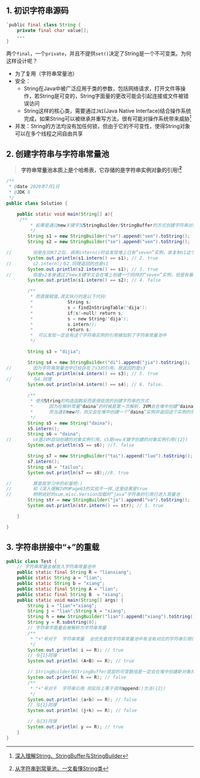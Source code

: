 

## 1. 初识字符串源码
```java
`public final class String {
    private final char value[];
    ...
}
```
两个`final`，一个`private`，并且不提供`set()`决定了String是一个不可变类。为何这样设计呢？

- 为了复用（字符串常量池）
- 安全：
    - String在Java中被广泛应用于类的参数，包括网络请求，打开文件等操作，若String是可变的，String字面量的更改可能会引起连接或文件被错误访问
    - String这样的核心类，需要通过`JNI`(Java Native Interface)结合操作系统完成，如果String可以被继承并重写方法，很有可能对操作系统带来威胁[^String设计]
- 并发：String的方法均没有加任何锁，但由于它的不可变性，使得String对象可以在多个线程之间自由共享

[^String设计]:[深入理解String、StringBuffer与StringBuilder](https://blog.csdn.net/qq_40401156/article/details/108464386)

## 2. 创建字符串与字符串常量池

>**字符串常量池本质上是个哈希表，它存储的是字符串实例对象的引用![^jvm]**

[^jvm]:[从字符串到常量池，一文看懂String类](https://mp.weixin.qq.com/s?__biz=MzU5ODg2Njk4OA==&mid=2247484037&idx=1&sn=5f0805bd6c62f690ffa06c3982959889&chksm=febcefc6c9cb66d0cb70d70fac2e4fee73ef2fa32d91f16cb0c6510f5b32ae78f629bb612ddb&mpshare=1&scene=1&srcid=&sharer_sharetime=1593613925350&sharer_shareid=f059618cb093f5efb49a39cd6562e90e&key=7a6ffc80620031bc540a4b92b391e87157b55c88e52904cbb835bda526e0ff1a586d1c6101fb542490828c08cdfce2866392d015927be5907d84463dc26371ef31dd9fe02f79e0fb09eb956dbbf22976&ascene=1&uin=MTM2NzczNTcyNQ%3D%3D&devicetype=Windows+10+x64&version=62090070&lang=zh_CN&exportkey=A8edtILws1QNJsxnTLC8Iqs%3D&pass_ticket=aFoiqjOTcc8UhC9qVxDI%2BkM0NqWcoqXdVcdpjeCgXbTcKBGqej6Xds48IfMw5j8m)

```java
/**
 * @date 2020年7月1日
 * @JDK 8
 */
public class Solution {

    public static void main(String[] a){
     /**
         * 如果是通过new关键字加StringBuilder/StringBuffer的方式创建字符串对象,字符串常量池中一开始没有它的引用
         */
        String s1 = new StringBuilder("se").append("ven").toString();
        String s2 = new StringBuilder("se").append("ven").toString();

//        但是在JDK7之后，调用intern()时会发现堆上已有“seven”实例，故复制s1这个引用加入字符串常量池中，并返回这个引用
        System.out.println(s1.intern() == s1); // 2. true
//        s2.intern()与2.同理返回的也是s1
        System.out.println(s2.intern() == s1); // 3. true
//        但是s2本身通过了new关键字又会在堆上创建一个同样的“seven”实例，但是有着不一样的引用
        System.out.println(s1.intern() == s2); // 4. false

        /**
         * 而直接赋值,其实执行的是以下代码:
         *             String s;
         *             s = findInStringTable("dija");
         *             if(s!=null) return s;
         *             s = new String("dija");
         *             s.intern();
         *             return s;
         *  可以发现一定会有这个字符串实例的引用被加到了字符串常量池中
         */

        String s3 = "dijia";

        String s4 = new StringBuilder("di").append("jia").toString();
//        因为字符串常量池中已经存在了s3的引用，故返回的是s3
        System.out.println(s4.intern() == s3); // 5. true
//        与4.同理
        System.out.println(s4.intern() == s4); // 6. false，

        /**
         * 使用String的构造函数反而是很低效的创建字符串的方式
         *      因为在解析常量“daina”的时候是第一次解析，JVM会在堆中创建“daina”这个实例，并把其引用添加到字符串常量池中（{1}）
         *      而当遇到new时，则又会在堆中创建一个“daina”实例并返回这个实例的引用（{2}）
         */
        String s5 = new String("daina");
        s5.intern();
        String s6 = "daina";
//        s6是JVM自动创建的对象实例引用，s5是new关键字创建的对象实例引用({2})
        System.out.println(s5 == s6); //7. false

        String s7 = new StringBuilder("tai").append("luo").toString();
        s7.intern();
        String s8 = "tailuo";
        System.out.println(s7 == s8);//8. true

//        算是我学习中的彩蛋吧:)
//        和《深入理解JVM》Page63的实验不一样,这里结果是true
//        明明说好的sum.misc.Version加载时“java”字符串的引用已进入常量池
        String str = new StringBuilder("ja").append("va").toString();
        System.out.println(str.intern() == str); // 1. true

    }

}

```

## 3. 字符串拼接中“+”的重载
```java
public class Test {
    // 字符串常量会被放入字符串常量池中
    public static final String R = "lianxiang";
    public static String a = "lian";
    public static String b = "xiang";
    public static final String A = "lian";
    public static final String B  = "xiang";
    public static void main(String[] args) {
        String i = "lian"+"xiang";
        String j = "lian";String k = "xiang";
        String h = new StringBuilder("lian").append("xiang").toString();
        String y = R.substring(0);
        // 字符串字面量会被解析为字符串常量
        /** 
         * "+"号对于  字符串常量  会优先查找字符串常量池中有没有对应的字符串引用({1})
         */
        System.out.println( i == R); // true
        // 与{1}同理
        System.out.println( (A+B) == R); // true

        // StringBuilder与StringBuffer底层的可变数组是一定会在堆中创建新对象并返回引用的({3})
        System.out.println( h == R); // false
        /** 
         * "+"号对于  字符串引用 则实际上等于调用append()方法({2})
         */
        System.out.println( (a+b) == R); // false
        // 与{2}同理
        System.out.println( (j+k) == R); // false

        // 与{3}同理
        System.out.println( y == R); // true
    }
}

```

